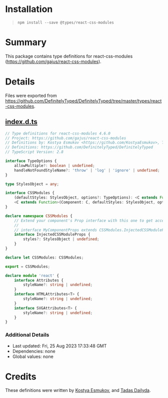 # Installation
> `npm install --save @types/react-css-modules`

# Summary
This package contains type definitions for react-css-modules (https://github.com/gajus/react-css-modules).

# Details
Files were exported from https://github.com/DefinitelyTyped/DefinitelyTyped/tree/master/types/react-css-modules.
## [index.d.ts](https://github.com/DefinitelyTyped/DefinitelyTyped/tree/master/types/react-css-modules/index.d.ts)
````ts
// Type definitions for react-css-modules 4.6.0
// Project: https://github.com/gajus/react-css-modules
// Definitions by: Kostya Esmukov <https://github.com/KostyaEsmukov>, Tadas Dailyda <https://github.com/skirsdeda>
// Definitions: https://github.com/DefinitelyTyped/DefinitelyTyped
// TypeScript Version: 2.8

interface TypeOptions {
    allowMultiple?: boolean | undefined;
    handleNotFoundStyleName?: 'throw' | 'log' | 'ignore' | undefined;
}

type StylesObject = any;

interface CSSModules {
    (defaultStyles: StylesObject, options?: TypeOptions): <C extends Function>(Component: C) => C;
    <C extends Function>(Component: C, defaultStyles: StylesObject, options?: TypeOptions): C;
}

declare namespace CSSModules {
    // Extend your component's Prop interface with this one to get access to `this.props.styles`
    //
    // interface MyComponentProps extends CSSModules.InjectedCSSModuleProps {}
    interface InjectedCSSModuleProps {
        styles?: StylesObject | undefined;
    }
}

declare let CSSModules: CSSModules;

export = CSSModules;

declare module 'react' {
    interface Attributes {
        styleName?: string | undefined;
    }
    interface HTMLAttributes<T> {
        styleName?: string | undefined;
    }
    interface SVGAttributes<T> {
        styleName?: string | undefined;
    }
}

````

### Additional Details
 * Last updated: Fri, 25 Aug 2023 17:33:48 GMT
 * Dependencies: none
 * Global values: none

# Credits
These definitions were written by [Kostya Esmukov](https://github.com/KostyaEsmukov), and [Tadas Dailyda](https://github.com/skirsdeda).

